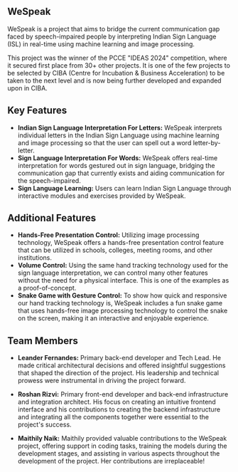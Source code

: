 ## WeSpeak

WeSpeak is a project that aims to bridge the current communication gap faced by speech-impaired people by interpreting Indian Sign Language (ISL) in real-time using machine learning and image processing.

This project was the winner of the PCCE "IDEAS 2024" competition, where it secured first place from 30+ other projects. It is one of the few projects to be selected by CIBA (Centre for Incubation & Business Acceleration) to be taken to the next level and is now being further developed and expanded upon in CIBA.

## Key Features

- **Indian Sign Language Interpretation For Letters:** WeSpeak interprets individual letters in the Indian Sign Language using machine learning and image processing so that the user can spell out a word letter-by-letter.
- **Sign Language Interpretation For Words:** WeSpeak offers real-time interpretation for words gestured out in sign language, bridging the communication gap that currently exists and aiding communication for the speech-impaired.
- **Sign Language Learning:** Users can learn Indian Sign Language through interactive modules and exercises provided by WeSpeak.

## Additional Features
- **Hands-Free Presentation Control:** Utilizing image processing technology, WeSpeak offers a hands-free presentation control feature that can be utilized in schools, colleges, meeting rooms, and other institutions.
- **Volume Control:** Using the same hand tracking technology used for the sign language interpretation, we can control many other features without the need for a physical interface. This is one of the examples as a proof-of-concept.
- **Snake Game with Gesture Control:** To show how quick and responsive our hand tracking technology is, WeSpeak includes a fun snake game that uses hands-free image processing technology to control the snake on the screen, making it an interactive and enjoyable experience.

## Team Members
- **Leander Fernandes:**
Primary back-end developer and Tech Lead. He made critical architectural decisions and offered insightful suggestions that shaped the direction of the project. His leadership and technical prowess were instrumental in driving the project forward.

- **Roshan Rizvi:**
Primary front-end developer and back-end infrastructure and integration architect. His focus on creating an intuitive frontend interface and his contributions to creating the backend infrastructure and integrating all the components together were essential to the project's success. 

- **Maithily Naik:**
Maithily provided valuable contributions to the WeSpeak project, offering support in coding tasks, training the models during the development stages, and assisting in various aspects throughout the development of the project. Her contributions are irreplaceable!
